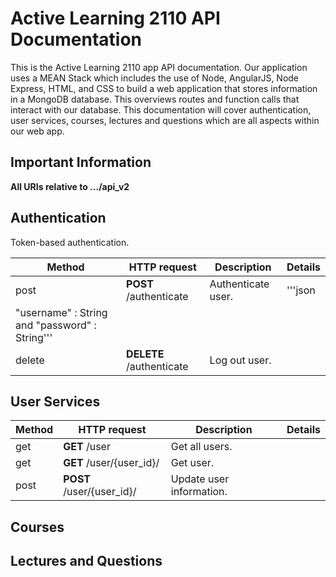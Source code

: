 # Active Learning 2110 API Documentation

This is the Active Learning 2110 app API documentation. Our application uses a MEAN Stack which includes the use of Node, AngularJS, Node Express, HTML, and CSS to build a web application that stores information in a MongoDB database. This overviews routes and function calls that interact with our database. This documentation will cover authentication, user services, courses, lectures and questions which are all aspects within our web app.

## Important Information

**All URIs relative to .../api_v2**

## Authentication

Token-based authentication.

|  Method | HTTP request | Description | Details |
| ------- | --------------- | -------------- | ---- |
| post | **POST** /authenticate | Authenticate user. | '''json
"username" : String and "password" : String''' |
| delete | **DELETE** /authenticate | Log out user. | |

## User Services

|  Method | HTTP request | Description | Details |
| ------- | --------------- | -------------- | ------ |
| get | **GET** /user | Get all users. | |
| get | **GET** /user/{user_id}/ | Get user. | |
| post | **POST** /user/{user_id}/ | Update user information. |


## Courses

## Lectures and Questions
